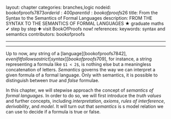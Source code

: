layout: chapter
categories: branches,logic
nodeid: bookofproofs$7873
orderid: 400
parentid: bookofproofs$26
title: From the Syntax to the Semantics of Formal Languages
description: FROM THE SYNTAX TO THE SEMANTICS OF FORMAL LANGUAGES ★ graduate maths ✔ step by step ✚ visit BookOfProofs now!
references: 
keywords: syntax and semantics
contributors: bookofproofs

---


---

Up to now, any string of a [language][bookofproofs$7842], even if it follows a strict [syntax][bookofproofs$709], for instance, a string representing a formula like `$1 < 2$`, is nothing else but a meaningless concatenation of letters. _Semantics_ governs the way we can interpret a given formula of a formal language. Only with semantics, it is possible to distinguish between _true_ and _false_ formulae.  

In this chapter, we will stepwise approach the concept of _semantics of formal languages_. In order to do so, we will first introduce the _truth values_ and further concepts, including _interpretation_, _axioms_, _rules of interference_, _derivability_, and _model_. It will turn out that _semantics_ is s model relation we can use to decide if a formula is true or false.
